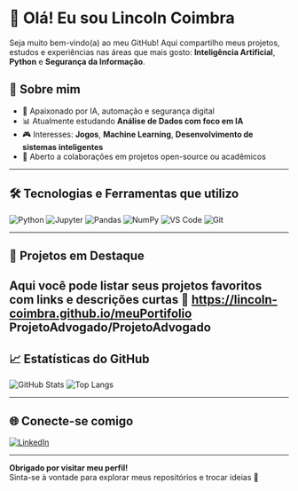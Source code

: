 # 👋 Olá! Eu sou Lincoln Coimbra

Seja muito bem-vindo(a) ao meu GitHub! Aqui compartilho meus projetos, estudos e experiências nas áreas que mais gosto: **Inteligência Artificial**, **Python** e **Segurança da Informação**.

## 🚀 Sobre mim

- 🧠 Apaixonado por IA, automação e segurança digital
- 📊 Atualmente estudando **Análise de Dados com foco em IA**
- 🎮 Interesses: **Jogos**, **Machine Learning**, **Desenvolvimento de sistemas inteligentes**
- 🤝 Aberto a colaborações em projetos open-source ou acadêmicos

---

## 🛠️ Tecnologias e Ferramentas que utilizo

![Python](https://img.shields.io/badge/Python-3776AB?style=flat&logo=python&logoColor=white)
![Jupyter](https://img.shields.io/badge/Jupyter-F37626?style=flat&logo=jupyter&logoColor=white)
![Pandas](https://img.shields.io/badge/Pandas-150458?style=flat&logo=pandas&logoColor=white)
![NumPy](https://img.shields.io/badge/NumPy-013243?style=flat&logo=numpy&logoColor=white)
![VS Code](https://img.shields.io/badge/VS%20Code-007ACC?style=flat&logo=visual-studio-code&logoColor=white)
![Git](https://img.shields.io/badge/Git-F05032?style=flat&logo=git&logoColor=white)

---

## 📂 Projetos em Destaque

 Aqui você pode listar seus projetos favoritos com links e descrições curtas
🔸 https://lincoln-coimbra.github.io/meuPortifolio
    ProjetoAdvogado/ProjetoAdvogado
---

## 📈 Estatísticas do GitHub

![GitHub Stats](https://github-readme-stats.vercel.app/api?username=lincolncoimbra&show_icons=true&theme=tokyonight)
![Top Langs](https://github-readme-stats.vercel.app/api/top-langs/?username=lincolncoimbra&layout=compact&theme=tokyonight)

---

## 🌐 Conecte-se comigo

[![LinkedIn](https://img.shields.io/badge/-LinkedIn-blue?style=flat&logo=linkedin&logoColor=white)](https://linkedin.com/in/lincoln-coimbra-coelho-58038a23a)

---

**Obrigado por visitar meu perfil!**  
Sinta-se à vontade para explorar meus repositórios e trocar ideias 🚀
